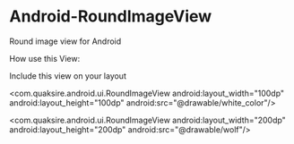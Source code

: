 Android-RoundImageView
======================

Round image view for Android

How use this View:

Include this view on your layout

<com.quaksire.android.ui.RoundImageView
    android:layout_width="100dp"
    android:layout_height="100dp"
    android:src="@drawable/white_color"/>
    
<com.quaksire.android.ui.RoundImageView
    android:layout_width="200dp"
    android:layout_height="200dp"
    android:src="@drawable/wolf"/>
